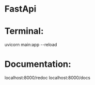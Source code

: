 # FastApi

# Terminal:
uvicorn main:app --reload 

# Documentation:
localhost:8000/redoc
localhost:8000/docs

